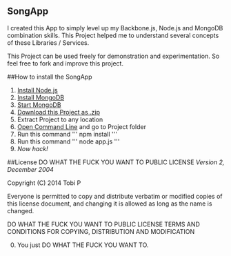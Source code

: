SongApp
-------

I created this App to simply level up my Backbone.js, Node.js and MongoDB combination skills.
This Project helped me to understand several concepts of these Libraries / Services.

This Project can be used freely for demonstration and experimentation. So feel free to fork and improve this project.

##How to install the SongApp
1. [Install Node.js](http://nodejs.org/)
2. [Install MongoDB](http://docs.mongodb.org/manual/tutorial/install-mongodb-on-windows/)
3. [Start MongoDB](http://docs.mongodb.org/manual/tutorial/install-mongodb-on-windows/#start-mongodb)
4. [Download this Project as .zip](https://github.com/tobipch/SongApp/archive/master.zip)
5. Extract Project to any location
6. [Open Command Line](http://www.bleepingcomputer.com/tutorials/windows-command-prompt-introduction/) and go to Project folder
7. Run this command 
'''
npm install
'''
8. Run this command 
'''
node app.js
'''
9. *Now hack!*

##License
DO WHAT THE FUCK YOU WANT TO PUBLIC LICENSE 
*Version 2, December 2004*

Copyright (C) 2014 Tobi P 

Everyone is permitted to copy and distribute verbatim or modified 
copies of this license document, and changing it is allowed as long 
as the name is changed. 

DO WHAT THE FUCK YOU WANT TO PUBLIC LICENSE 
TERMS AND CONDITIONS FOR COPYING, DISTRIBUTION AND MODIFICATION 

0. You just DO WHAT THE FUCK YOU WANT TO.